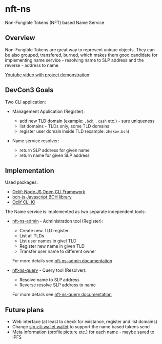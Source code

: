 # nft-ns
Non-Fungible Tokens (NFT) based Name Service

## Overview

Non-Fungible Tokens are great way to represent unique objects. They can be also
grouped, transfered, burned, which makes them good candidate for implementing
name service - resolving name to SLP address and the reverse - address to name.

[Youtube video with project demonstration](https://www.youtube.com/watch?v=5GIqjvS24l8)

## DevCon3 Goals

Two CLI application:

* Management Application (Register):
  - add new TLD domain (example: `.bch`, `.cash` etc.) - sure uniqueness
  - list domains - TLDs only, some TLD domains
  - register user domain inside TLD (example: `zhekov.bch`)

* Name service resolver:
  - return SLP address for given name
  - return name for given SLP address

## Implementation

Used packages:

* [Oclif: Node.JS Open CLI Framework](https://github.com/oclif/oclif)
* [bch-js Javascript BCH library](https://github.com/Permissionless-Software-Foundation/bch-js)
* [Oclif CLI IO](https://github.com/oclif/cli-ux)

The Name service is implemented as two separate independent tools:

* [nft-ns-admin](./nft-ns-admin/) - Administration tool (Register):
  * Create new TLD register
  * List all TLDs
  * List user names in givel TLD
  * Register new name in given TLD
  * Transfer user name to different owner

  For more details see [nft-ns-admin documentation](./nft-ns-admin/README.md)

* [nft-ns-query](./nft-ns-query/) - Query tool (Resolver):
  * Resolve name to SLP address
  * Reverse resolve SLP address to name

  For more details see [nft-ns-query documentation](./nft-ns-query/README.md)

## Future plans

* Web interface (at least to check for existance, register and list domains)
* Change [slp-cli-wallet wallet](https://github.com/christroutner/slp-cli-wallet) to support the name based tokens send
* Meta information (profile picture etc.) for each name - maybe saved to IPFS
